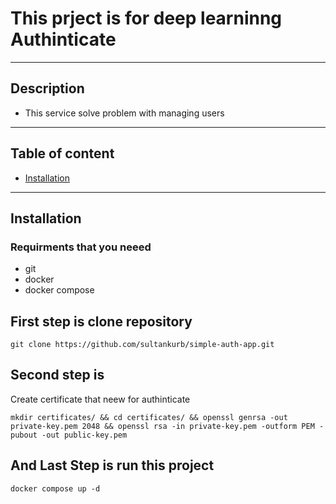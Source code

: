 # This prject is for deep learninng Authinticate


___
## Description
 - This service solve problem with managing users

___


## Table of content
 - [Installation](#installation)
___


## Installation
### Requirments that you neeed
* git
* docker
* docker compose

## First step is clone repository
```shell
git clone https://github.com/sultankurb/simple-auth-app.git
```

## Second step is 
Create certificate that neew for authinticate
```shell
mkdir certificates/ && cd certificates/ && openssl genrsa -out private-key.pem 2048 && openssl rsa -in private-key.pem -outform PEM -pubout -out public-key.pem
```

## And Last Step is run this project
```shell
docker compose up -d
```
